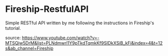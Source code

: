 # Fireship-RestfulAPI

Simple RESTful API written by me following the instructions in Fireship's tutorial.

source: https://www.youtube.com/watch?v=-MTSQjw5DrM&list=PLNdmwrl1Y9pTkdTqmkKf9SIDkXSiB_kFi&index=4&t=12s&ab_channel=Fireship
